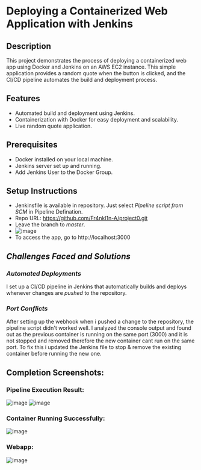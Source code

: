 # Deploying a Containerized Web Application with Jenkins

## Description
This project demonstrates the process of deploying a containerized web app using Docker and Jenkins on an AWS EC2 instance. This simple application provides a random quote when the button is clicked, and the CI/CD pipeline automates the build and deployment process.

## Features
- Automated build and deployment using Jenkins.
- Containerization with Docker for easy deployment and scalability.
- Live random quote application.

## Prerequisites
- Docker installed on your local machine.
- Jenkins server set up and running.
- Add Jenkins User to the Docker Group.

## Setup Instructions
- Jenkinsfile is available in repository. Just select *Pipeline script from SCM* in Pipeline Defination. 
- Repo URL: https://github.com/Fr4nkl1n-A/project0.git
- Leave the branch to *master*.
- ![image](https://github.com/user-attachments/assets/9f4e5761-141d-4817-962d-be8b544ebc69)
- To access the app, go to http://localhost:3000



## *Challenges Faced and Solutions*
###  *Automated Deployments*
  I set up a CI/CD pipeline in Jenkins that automatically builds and deploys whenever changes are *pushed* to the repository.
###  *Port Conflicts*
  After setting up the webhook when i pushed a change to the repository, the pipeline script didn't worked well. I analyzed the console output and found out as the previous container is running on the same port (3000) and it is not stopped and removed therefore
  the new container cant run on the same port. To fix this i updated the Jenkins file to stop & remove the existing container before running the new one.

## Completion Screenshots:
### Pipeline Execution Result:
  ![image](https://github.com/user-attachments/assets/93367c84-9a28-4a96-aa3d-9ac3378ccffb)
  ![image](https://github.com/user-attachments/assets/610915bc-cdfc-4b03-9c9c-eb374b92d9ad)
### Container Running Successfully:
  ![image](https://github.com/user-attachments/assets/b82f334c-038a-484e-887a-7fa155c68218)
### Webapp:
  ![image](https://github.com/user-attachments/assets/ba1b7a0a-bad2-40c1-9c14-d80b785358b8)
